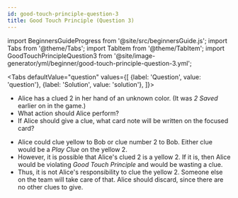 ```yaml
---
id: good-touch-principle-question-3
title: Good Touch Principle (Question 3)
---
```


import BeginnersGuideProgress from '@site/src/beginnersGuide.js';
import Tabs from '@theme/Tabs';
import TabItem from '@theme/TabItem';
import GoodTouchPrincipleQuestion3 from '@site/image-generator/yml/beginner/good-touch-principle-question-3.yml';

<BeginnersGuideProgress id="good-touch-principle-question-3" />

<!-- lint disable no-undefined-references -->

<Tabs
defaultValue="question"
values={[
{label: 'Question', value: 'question'},
{label: 'Solution', value: 'solution'},
]}>
<TabItem value="question">

- Alice has a clued 2 in her hand of an unknown color. (It was _2 Saved_ earlier on in the game.)
- What action should Alice perform?
- If Alice should give a clue, what card note will be written on the focused card?

</TabItem>
<TabItem value="solution">

- Alice could clue yellow to Bob or clue number 2 to Bob. Either clue would be a _Play Clue_ on the yellow 2.
- However, it is possible that Alice's clued 2 is a yellow 2. If it is, then Alice would be violating _Good Touch Principle_ and would be wasting a clue.
- Thus, it is not Alice's responsibility to clue the yellow 2. Someone else on the team will take care of that. Alice should discard, since there are no other clues to give.

</TabItem>
</Tabs>

<GoodTouchPrincipleQuestion3 />
